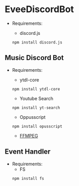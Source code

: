# EveeDiscordBot

- Requirements:

	- discord.js

 	```
 	npm install discord.js
 	```

## Music Discord Bot

- Requirements:

	- ytdl-core

 	```
 	npm install ytdl-core
 	```
 
	- Youtube Search

	```
	npm install yt-search
	```

	- Oppusscript
 
	```
	npm install opusscript
	```

	- [FFMPEG](https://www.youtube.com/watch?v=r1AtmY-RMyQ&t=35s)

 

## Event Handler

- Requirements:
	- FS
	```
	npm install fs
	```
